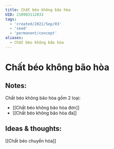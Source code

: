 ```yaml
---
title: Chất béo không bão hòa
UID: 210903112833
tags:
  - 'created/2021/Sep/03'
  - 'seed'
  - 'permanent/concept'
aliases:
  - Chất béo không bão hòa
---
```

# Chất béo không bão hòa

## Notes:

Chất béo không bão hòa gồm 2 loại:

- [[Chất béo không bão hòa đơn]]
- [[Chất béo không bão hòa đa]]

## Ideas & thoughts:
[[Chất béo chuyển hóa]]
